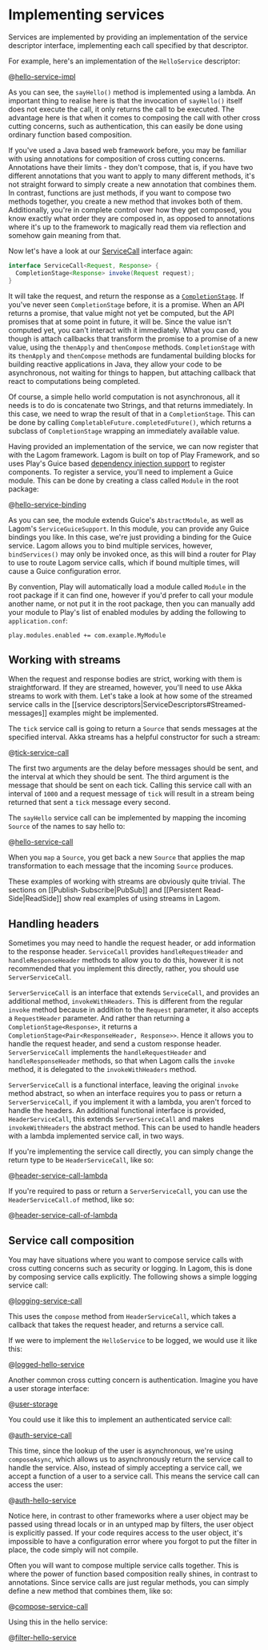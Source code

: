# Implementing services

Services are implemented by providing an implementation of the service descriptor interface, implementing each call specified by that descriptor.

For example, here's an implementation of the `HelloService` descriptor:

@[hello-service-impl](code/docs/services/HelloServiceImpl.java)

As you can see, the `sayHello()` method is implemented using a lambda.  An important thing to realise here is that the invocation of `sayHello()` itself does not execute the call, it only returns the call to be executed.  The advantage here is that when it comes to composing the call with other cross cutting concerns, such as authentication, this can easily be done using ordinary function based composition.

If you've used a Java based web framework before, you may be familiar with using annotations for composition of cross cutting concerns.  Annotations have their limits - they don't compose, that is, if you have two different annotations that you want to apply to many different methods, it's not straight forward to simply create a new annotation that combines them.  In contrast, functions are just methods, if you want to compose two methods together, you create a new method that invokes both of them.  Additionally, you're in complete control over how they get composed, you know exactly what order they are composed in, as opposed to annotations where it's up to the framework to magically read them via reflection and somehow gain meaning from that.

Now let's have a look at our [ServiceCall](api/index.html?com/lightbend/lagom/javadsl/api/ServiceCall.html) interface again:

```java
interface ServiceCall<Request, Response> {
  CompletionStage<Response> invoke(Request request);
}
```

It will take the request, and return the response as a [`CompletionStage`](https://docs.oracle.com/javase/8/docs/api/util/concurrent/CompletionStage.html).  If you've never seen `CompletionStage` before, it is a promise.  When an API returns a promise, that value might not yet be computed, but the API promises that at some point in future, it will be.  Since the value isn't computed yet, you can't interact with it immediately.  What you can do though is attach callbacks that transform the promise to a promise of a new value, using the `thenApply` and `thenCompose` methods.  `CompletionStage` with its `thenApply` and `thenCompose` methods are fundamental building blocks for building reactive applications in Java, they allow your code to be asynchronous, not waiting for things to happen, but attaching callback that react to computations being completed.

Of course, a simple hello world computation is not asynchronous, all it needs is to do is concatenate two Strings, and that returns immediately.  In this case, we need to wrap the result of that in a `CompletionStage`.  This can be done by calling `CompletableFuture.completedFuture()`, which returns a subclass of `CompletionStage` wrapping an immediately available value.

Having provided an implementation of the service, we can now register that with the Lagom framework.  Lagom is built on top of Play Framework, and so uses Play's Guice based [dependency injection support](https://playframework.com/documentation/2.5.x/JavaDependencyInjection) to register components.  To register a service, you'll need to implement a Guice module.  This can be done by creating a class called `Module` in the root package:

@[hello-service-binding](code/docs/services/server/Module.java)

As you can see, the module extends Guice's `AbstractModule`, as well as Lagom's `ServiceGuiceSupport`.  In this module, you can provide any Guice bindings you like.  In this case, we're just providing a binding for the Guice service.  Lagom allows you to bind multiple services, however, `bindServices()` may only be invoked once, as this will bind a router for Play to use to route Lagom service calls, which if bound multiple times, will cause a Guice configuration error.

By convention, Play will automatically load a module called `Module` in the root package if it can find one, however if you'd prefer to call your module another name, or not put it in the root package, then you can manually add your module to Play's list of enabled modules by adding the following to `application.conf`:

    play.modules.enabled += com.example.MyModule

## Working with streams

When the request and response bodies are strict, working with them is straightforward.  If they are streamed, however, you'll need to use Akka streams to work with them.  Let's take a look at how some of the streamed service calls in the [[service descriptors|ServiceDescriptors#Streamed-messages]] examples might be implemented.

The `tick` service call is going to return a `Source` that sends messages at the specified interval.  Akka streams has a helpful constructor for such a stream:

@[tick-service-call](code/docs/services/ServiceImplementation.java)

The first two arguments are the delay before messages should be sent, and the interval at which they should be sent.  The third argument is the message that should be sent on each tick.  Calling this service call with an interval of `1000` and a request message of `tick` will result in a stream being returned that sent a `tick` message every second.

The `sayHello` service call can be implemented by mapping the incoming `Source` of the names to say hello to:

@[hello-service-call](code/docs/services/ServiceImplementation.java)

When you `map` a `Source`, you get back a new `Source` that applies the map transformation to each message that the incoming `Source` produces.

These examples of working with streams are obviously quite trivial.  The sections on [[Publish-Subscribe|PubSub]] and [[Persistent Read-Side|ReadSide]] show real examples of using streams in Lagom.

## Handling headers

Sometimes you may need to handle the request header, or add information to the response header.  `ServiceCall` provides `handleRequestHeader` and `handleResponseHeader` methods to allow you to do this, however it is not recommended that you implement this directly, rather, you should use `ServerServiceCall`.

`ServerServiceCall` is an interface that extends `ServiceCall`, and provides an additional method, `invokeWithHeaders`.  This is different from the regular `invoke` method because in addition to the `Request` parameter, it also accepts a `RequestHeader` parameter.  And rather than returning a `CompletionStage<Response>`, it returns a `CompletionStage<Pair<ResponseHeader, Response>>`.  Hence it allows you to handle the request header, and send a custom response header.  `ServerServiceCall` implements the `handleRequestHeader` and `handleResponseHeader` methods, so that when Lagom calls the `invoke` method, it is delegated to the `invokeWithHeaders` method.

`ServerServiceCall` is a functional interface, leaving the original `invoke` method abstract, so when an interface requires you to pass or return a `ServerServiceCall`, if you implement it with a lambda, you aren't forced to handle the headers.  An additional functional interface is provided, `HeaderServiceCall`, this extends `ServerServiceCall` and makes `invokeWithHeaders` the abstract method.  This can be used to handle headers with a lambda implemented service call, in two ways.

If you're implementing the service call directly, you can simply change the return type to be `HeaderServiceCall`, like so:

@[header-service-call-lambda](code/docs/services/ServiceImplementation.java)

If you're required to pass or return a `ServerServiceCall`, you can use the `HeaderServiceCall.of` method, like so:

@[header-service-call-of-lambda](code/docs/services/ServiceImplementation.java)

## Service call composition

You may have situations where you want to compose service calls with cross cutting concerns such as security or logging.  In Lagom, this is done by composing service calls explicitly.  The following shows a simple logging service call:

@[logging-service-call](code/docs/services/ServiceImplementation.java)

This uses the `compose` method from `HeaderServiceCall`, which takes a callback that takes the request header, and returns a service call.

If we were to implement the `HelloService` to be logged, we would use it like this:

@[logged-hello-service](code/docs/services/ServiceImplementation.java)

Another common cross cutting concern is authentication.  Imagine you have a user storage interface:

@[user-storage](code/docs/services/ServiceImplementation.java)

You could use it like this to implement an authenticated service call:

@[auth-service-call](code/docs/services/ServiceImplementation.java)

This time, since the lookup of the user is asynchronous, we're using `composeAsync`, which allows us to asynchronously return the service call to handle the service.  Also, instead of simply accepting a service call, we accept a function of a user to a service call.  This means the service call can access the user:

@[auth-hello-service](code/docs/services/ServiceImplementation.java)

Notice here, in contrast to other frameworks where a user object may be passed using thread locals or in an untyped map by filters, the user object is explicitly passed.  If your code requires access to the user object, it's impossible to have a configuration error where you forgot to put the filter in place, the code simply will not compile.

Often you will want to compose multiple service calls together.  This is where the power of function based composition really shines, in contrast to annotations.  Since service calls are just regular methods, you can simply define a new method that combines them, like so:

@[compose-service-call](code/docs/services/ServiceImplementation.java)

Using this in the hello service:

@[filter-hello-service](code/docs/services/ServiceImplementation.java)
